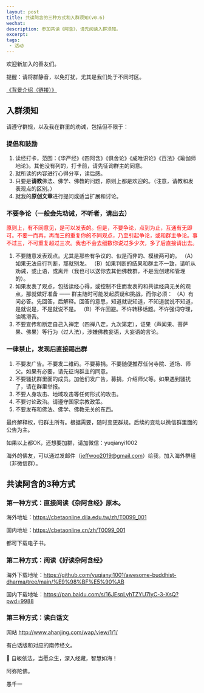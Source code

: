 ```yaml
---
layout: post
title: 共读阿含的三种方式和入群须知(v0.6)
wechat: 
description: 参加共读《阿含》，请先阅读入群须知。
excerpt: 
tags:
 - 活动
---
```


欢迎新加入的善友们。

提醒：请将群静音，以免打扰，尤其是我们处于不同时区。

[《背景介绍（链接）》](https://mp.weixin.qq.com/s/TxGRAM5ffuTNyuIo9TFAgQ)

## 入群须知

请遵守群规，以及我在群里的劝诫，包括但不限于：

### 提倡和鼓励

1. 读经打卡，范围：《华严经》《四阿含》《俱舍论》《成唯识论》《百法》《瑜伽师地论》。其他没有列的，打卡前，请先征询群主的同意。
2. 就所读的内容进行心得分享，读后感。
3. 只要是**请教**佛法、佛学、佛教的问题，原则上都是欢迎的。（注意，请教和发表观点的区别。）
4. 就我的**原创文章**进行提问或适当扩展和讨论。

### 不要争论（一般会先劝诫，不听者，请出去）

<span style="color:red">原则上，有不同意见，是可以发表的。但是，不要争论，点到为止，互通有无即可。不要一而再，再而三的重复你的不同观点，乃至引起争论，或和群主争论。事不过三，不可重复超过三次。我也不会去细数你说过多少次，多了后直接请出去。<span>

1. 不要随意发表观点。尤其是那些有争议的、似是而非的、模棱两可的。
   （A）如果无法自行判断，那就别发。
   （B）如果判断的结果和群主不一致，请听从劝诫，或止语，或离开（我也可以送你去其他佛教群，不是我创建和管理的）。
2. 如果发表了观点，包括读经心得，或控制不住而发表的和共读经典无关的观点，那就做好准备 —— 群主随时可能发起质疑和挑战，而你必须：
   （A）有问必答。先回答，后解释。回答的意思，知道就说知道，不知道就说不知道，是就说是，不是就说不是。
   （B）不许回避。不许转移话题。不许强词夺理，油嘴滑舌。
3. 不要宣传和断定自己入禅定（四禅八定，九次第定），证果（声闻果、菩萨果、佛果）等行为（过人法），涉嫌佛教妄语，大妄语的言论。

### 一律禁止，发现后直接踢出群

1. 不要发广告。不要发二维码。不要募捐。不要随便推荐任何寺院、道场、师父。如果有必要，请先征询群主的同意。
2. 不要骚扰群里面的成员。加他们发广告，募捐，介绍师父等。如果遇到骚扰了，请在群里举报。
3. 不要人身攻击、地域攻击等任何形式的攻击。
4. 不要讨论政治。请遵守国家宗教政策。
5. 不要发布和佛法、佛学、佛教无关的东西。

最终解释权，归群主所有。根据需要，随时变更群规。后续的变动以微信群里面的公告为主。

如果以上都OK，还想要加群，请加微信：yuqianyi1002

海外的佛友，可以通过发邮件（jeffwoo2019@gmail.com）给我，加入海外群组（非微信群）。

## 共读阿含的3种方式

### 第一种方式：直接阅读《杂阿含经》原本。

海外地址：https://cbetaonline.dila.edu.tw/zh/T0099_001

国内地址：https://cbetaonline.cn/zh/T0099_001

都可下载电子书。

### 第二种方式：阅读《好读杂阿含经》
   
海外下载地址：https://github.com/yuqianyi1001/awesome-buddhist-dharma/tree/main/%E9%98%BF%E5%90%AB

国内下载地址：https://pan.baidu.com/s/16JEspLyhTZYU7IyC-3-XsQ?pwd=9988

### 第三种方式：读白话文

网站 http://www.ahanjing.com/wap/view/1/1/

有白话版和对应的南传经文。

🙏 自皈依法，当愿众生，深入经藏，智慧如海！

阿弥陀佛。

愚千一

